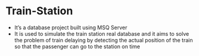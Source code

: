 # Train-Station
-	It’s a database project built using MSQ Server 
-	It is used to simulate the train station real database and it aims to solve the problem of train delaying by detecting the actual position of the train so that the passenger can go to the station on time

